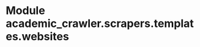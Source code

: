 Module academic_crawler.scrapers.templates.websites
===================================================